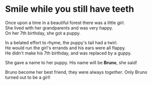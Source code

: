 # Smile while you still have teeth

Once upon a time in a beautiful forest there was a little girl.  
She lived with her grandparents and was very happy.  
On her 7th birthday, she got a puppy.

In a belated effort to rhyme, the puppy's tail had a twirl.  
He would run the girl's errands and his ears were all flappy.  
He didn't make his 7th birthday, and was replaced by a guppy.

She gave a name to her puppy. His name will be **Bruno**, she said!

Bruno become her best friend, they were always _together_.
Only Bruno turned out to be a girl!
